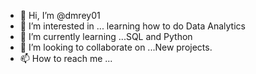 - 👋 Hi, I’m @dmrey01
- 👀 I’m interested in ... learning how to do Data Analytics 
- 🌱 I’m currently learning ...SQL and Python 
- 💞️ I’m looking to collaborate on ...New projects. 
- 📫 How to reach me ...

<!---
dmrey01/dmrey01 is a ✨ special ✨ repository because its `README.md` (this file) appears on your GitHub profile.
You can click the Preview link to take a look at your changes.
--->
